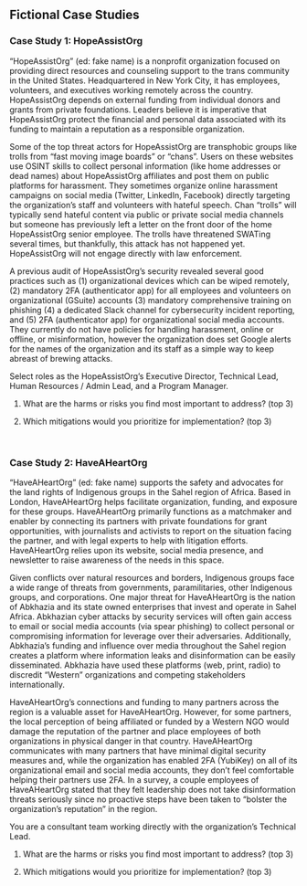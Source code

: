 
## Fictional Case Studies

### Case Study 1: HopeAssistOrg

“HopeAssistOrg” (ed: fake name) is a nonprofit organization focused on providing direct resources and counseling support to the trans community in the United States. Headquartered in New York City, it has employees, volunteers, and executives working remotely across the country. HopeAssistOrg depends on external funding from individual donors and grants from private foundations. Leaders believe it is imperative that HopeAssistOrg protect the financial and personal data associated with its funding to maintain a reputation as a responsible organization.

Some of the top threat actors for HopeAssistOrg are transphobic groups like trolls from “fast moving image boards” or “chans”. Users on these websites use OSINT skills to collect personal information (like home addresses or dead names) about HopeAssistOrg affiliates and post them on public platforms for harassment. They sometimes organize online harassment campaigns on social media (Twitter, LinkedIn, Facebook) directly targeting the organization’s staff and volunteers with hateful speech. 
Chan “trolls” will typically send hateful content via public or private social media channels but someone has previously left a letter on the front door of the home HopeAssistOrg senior employee. The trolls have threatened SWATing several times, but thankfully, this attack has not happened yet. HopeAssistOrg will not engage directly with law enforcement. 

A previous audit of HopeAssistOrg’s security revealed several good practices such as (1) organizational devices which can be wiped remotely, (2) mandatory 2FA (authenticator app) for all employees and volunteers on organizational (GSuite) accounts (3) mandatory comprehensive training on phishing (4) a dedicated Slack channel for cybersecurity incident reporting, and (5) 2FA (authenticator app) for organizational social media accounts. They currently do not have policies for handling harassment, online or offline, or misinformation, however the organization does set Google alerts for the names of the organization and its staff as a simple way to keep abreast of brewing attacks. 

Select roles as the HopeAssistOrg’s Executive Director, Technical Lead, Human Resources / Admin Lead, and a Program Manager.

1.	What are the harms or risks you find most important to address? (top 3)

2.	Which mitigations would you prioritize for implementation? (top 3)

 
### Case Study 2: HaveAHeartOrg

“HaveAHeartOrg” (ed: fake name) supports the safety and advocates for the land rights of Indigenous groups in the Sahel region of Africa. Based in London, HaveAHeartOrg helps facilitate organization, funding, and exposure for these groups. HaveAHeartOrg primarily functions as a matchmaker and enabler by connecting its partners with private foundations for grant opportunities, with journalists and activists to report on the situation facing the partner, and with legal experts to help with litigation efforts. HaveAHeartOrg relies upon its website, social media presence, and newsletter to raise awareness of the needs in this space. 

Given conflicts over natural resources and borders, Indigenous groups face a wide range of threats from governments, paramilitaries, other Indigenous groups, and corporations. One major threat for HaveAHeartOrg is the nation of Abkhazia and its state owned enterprises that invest and operate in Sahel Africa. Abkhazian cyber attacks by security services will often gain access to email or social media accounts (via spear phishing) to collect personal or compromising information for leverage over their adversaries. 
Additionally, Abkhazia’s funding and influence over media throughout the Sahel region creates a platform where information leaks and disinformation can be easily disseminated. Abkhazia have used these platforms (web, print, radio) to discredit “Western” organizations and competing stakeholders internationally. 

HaveAHeartOrg’s connections and funding to many partners across the region is a valuable asset for HaveAHeartOrg. However, for some partners, the local perception of being affiliated or funded by a Western NGO would damage the reputation of the partner and place employees of both organizations in physical danger in that country.  HaveAHeartOrg communicates with many partners that have minimal digital security measures and, while the organization has enabled 2FA (YubiKey) on all of its organizational email and social media accounts, they don’t feel comfortable helping their partners use 2FA. In a survey, a couple employees of HaveAHeartOrg stated that they felt leadership does not take disinformation threats seriously since no proactive steps have been taken to “bolster the organization’s reputation” in the region.

You are a consultant team working directly with the organization’s Technical Lead.

1.	What are the harms or risks you find most important to address? (top 3)

2.	Which mitigations would you prioritize for implementation? (top 3)
